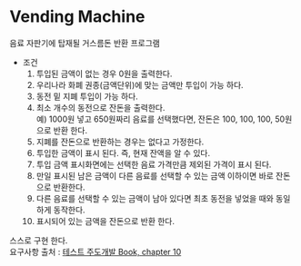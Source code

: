 # Vending Machine

음료 자판기에 탑재될 거스름돈 반환 프로그램
- 조건
    1) 투입된 금액이 없는 경우 0원을 출력한다.
    2) 우리나라 화폐 권종(금액단위)에 맞는 금액만 투입이 가능 하다.
    3) 동전 밑 지폐 투입이 가능 하다.
    4) 최소 개수의 동전으로 잔돈을 출력한다. <br>
        예) 1000원 넣고 650원짜리 음료를 선택했다면, 잔돈은 100, 100, 100, 50원으로 반환 한다.
    5) 지폐를 잔돈으로 반환하는 경우는 없다고 가정한다. <br>
    6) 투입한 금액이 표시 된다. 즉, 현재 잔액을 알 수 있다. 
    7) 투입 금액 표시화면에는 선택한 음료 가격만큼 제외된 가격이 표시 된다.
    8) 만일 표시된 남은 금액이 다른 음료를 선택할 수 있는 금액 이하이면 바로 잔돈으로 반환한다.
    9) 다른 음료를 선택할 수 있는 금액이 남아 있다면 최초 동전을 넣었을 때와 동일하게 동작한다.
    10) 표시되어 있는 금액을 잔돈으로 반환 한다.
    
    
    
스스로 구현 한다. <br>
요구사항 출처 : [테스트 주도개발 Book, chapter 10](https://m.search.naver.com/search.naver?query=%EA%B3%A0%ED%92%88%EC%A7%88+%EC%BE%8C%EC%86%8D%EA%B0%9C%EB%B0%9C%EC%9D%84+%EC%9C%84%ED%95%9C+tdd+%EC%8B%A4%EC%B2%9C%EB%B2%95%EA%B3%BC+%EB%8F%84%EA%B5%AC&sm=mtb_sug.top&where=m&oquery=%EB%AF%B8%EC%84%B8%EB%A8%BC%EC%A7%80&tqi=T03JBwpySDsssZRzbelssssssoo-154720&qdt=0&acq=tdd+%EC%8B%A4%EC%B2%9C%E3%85%82&acr=1#api=%3F_lp_type%3Dcm%26col_prs%3Dcsa%26format%3Dtext%26nqx_theme%3D%257B%2B%2522theme%2522%253A%257B%2522main%2522%253A%257B%2522name%2522%253A%2522book_info%2522%252C%2522os%2522%253A6291557%252C%2522pkid%2522%253A20000%257D%257D%2B%257D%26query%3D%25EA%25B3%25A0%25ED%2592%2588%25EC%25A7%2588%2B%25EC%25BE%258C%25EC%2586%258D%25EA%25B0%259C%25EB%25B0%259C%25EC%259D%2584%2B%25EC%259C%2584%25ED%2595%259C%2Btdd%2B%25EC%258B%25A4%25EC%25B2%259C%25EB%25B2%2595%25EA%25B3%25BC%2B%25EB%258F%2584%25EA%25B5%25AC%26sm%3Digr_brg%26tab%3Dinfo%26tab_prs%3Dcsa%26where%3Dbridge&_lp_type=cm)
 